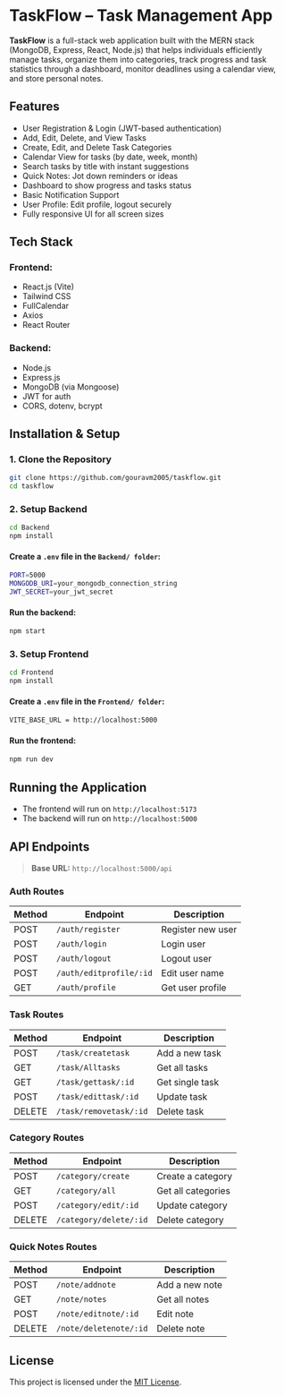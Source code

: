 # TaskFlow – Task Management App

**TaskFlow** is a full-stack web application built with the MERN stack (MongoDB, Express, React, Node.js) that helps individuals efficiently manage tasks, organize them into categories, track progress and task statistics through a dashboard, monitor deadlines using a calendar view, and store personal notes.

## Features

- User Registration & Login (JWT-based authentication)
- Add, Edit, Delete, and View Tasks
- Create, Edit, and Delete Task Categories
- Calendar View for tasks (by date, week, month)
- Search tasks by title with instant suggestions
- Quick Notes: Jot down reminders or ideas
- Dashboard to show progress and tasks status
- Basic Notification Support
- User Profile: Edit profile, logout securely
- Fully responsive UI for all screen sizes

## Tech Stack

### Frontend:
- React.js (Vite)
- Tailwind CSS
- FullCalendar
- Axios
- React Router

### Backend:
- Node.js
- Express.js
- MongoDB (via Mongoose)
- JWT for auth
- CORS, dotenv, bcrypt


## Installation & Setup 

### 1. Clone the Repository

```bash
git clone https://github.com/gouravm2005/taskflow.git
cd taskflow
```

### 2. Setup Backend
```bash
cd Backend
npm install
```

#### Create a `.env` file in the `Backend/ folder`:

```bash
PORT=5000
MONGODB_URI=your_mongodb_connection_string
JWT_SECRET=your_jwt_secret
```

#### Run the backend:
```bash 
npm start
```

### 3. Setup Frontend
```bash
cd Frontend
npm install
```

#### Create a `.env` file in the `Frontend/ folder`:

```bash
VITE_BASE_URL = http://localhost:5000
```

#### Run the frontend:
```bash
npm run dev
```

## Running the Application 

- The frontend will run on `http://localhost:5173`  
- The backend will run on `http://localhost:5000`


## API Endpoints

> **Base URL:** `http://localhost:5000/api`


### Auth Routes

| Method | Endpoint                | Description        |
|--------|-------------------------|--------------------|
| POST   | `/auth/register`        | Register new user  |
| POST   | `/auth/login`           | Login user         |
| POST   | `/auth/logout`          | Logout user        |
| POST   | `/auth/editprofile/:id` | Edit user name     |
| GET    | `/auth/profile`         | Get user profile   |


### Task Routes

| Method | Endpoint                | Description       |
|--------|-------------------------|-------------------|
| POST   | `/task/createtask`      | Add a new task    |
| GET    | `/task/Alltasks`        | Get all tasks     |
| GET    | `/task/gettask/:id`     | Get single task   |
| POST   | `/task/edittask/:id`    | Update task       |
| DELETE | `/task/removetask/:id`  | Delete task       |


### Category Routes

| Method | Endpoint                | Description         |
|--------|-------------------------|---------------------|
| POST   | `/category/create`      | Create a category   |
| GET    | `/category/all`         | Get all categories  |
| POST   | `/category/edit/:id`    | Update category     |
| DELETE | `/category/delete/:id`  | Delete category     |


### Quick Notes Routes

| Method | Endpoint                 | Description    |
|--------|--------------------------|----------------|
| POST   | `/note/addnote`          | Add a new note |
| GET    | `/note/notes`            | Get all notes  |
| POST   | `/note/editnote/:id`     | Edit note      |
| DELETE | `/note/deletenote/:id`   | Delete note    |

## License
This project is licensed under the [MIT License](https://opensource.org/licenses/MIT).

